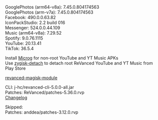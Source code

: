 GooglePhotos (arm64-v8a): 7.45.0.804174563  
GooglePhotos (arm-v7a): 7.45.0.804174563  
Facebook: 490.0.0.63.82  
IconPackStudio: 2.2 build 016  
Messenger: 524.0.0.44.109  
Music (arm64-v8a): 7.29.52  
Spotify: 9.0.76.1115  
YouTube: 20.13.41  
TikTok: 36.5.4  

Install [Microg](https://github.com/ReVanced/GmsCore/releases) for non-root YouTube and YT Music APKs  
Use [zygisk-detach](https://github.com/j-hc/zygisk-detach) to detach root ReVanced YouTube and YT Music from Play Store  

[revanced-magisk-module](https://github.com/j-hc/revanced-magisk-module)
  
CLI: j-hc/revanced-cli-5.0.0-all.jar  
Patches: ReVanced/patches-5.36.0.rvp  
[Changelog](https://github.com/ReVanced/revanced-patches/releases/tag/v5.36.0)  

Skipped:  
Patches: anddea/patches-3.12.0.rvp      

